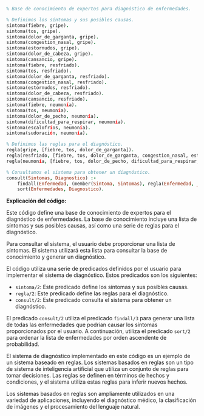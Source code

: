 ```prolog
% Base de conocimiento de expertos para diagnóstico de enfermedades.

% Definimos los síntomas y sus posibles causas.
sintoma(fiebre, gripe).
sintoma(tos, gripe).
sintoma(dolor_de_garganta, gripe).
sintoma(congestion_nasal, gripe).
sintoma(estornudos, gripe).
sintoma(dolor_de_cabeza, gripe).
sintoma(cansancio, gripe).
sintoma(fiebre, resfriado).
sintoma(tos, resfriado).
sintoma(dolor_de_garganta, resfriado).
sintoma(congestion_nasal, resfriado).
sintoma(estornudos, resfriado).
sintoma(dolor_de_cabeza, resfriado).
sintoma(cansancio, resfriado).
sintoma(fiebre, neumonía).
sintoma(tos, neumonía).
sintoma(dolor_de_pecho, neumonía).
sintoma(dificultad_para_respirar, neumonía).
sintoma(escalofríos, neumonía).
sintoma(sudoración, neumonía).

% Definimos las reglas para el diagnóstico.
regla(gripe, [fiebre, tos, dolor_de_garganta]).
regla(resfriado, [fiebre, tos, dolor_de_garganta, congestion_nasal, estornudos]).
regla(neumonía, [fiebre, tos, dolor_de_pecho, dificultad_para_respirar, escalofríos, sudoración]).

% Consultamos el sistema para obtener un diagnóstico.
consult(Sintomas, Diagnostico) :-
    findall(Enfermedad, (member(Sintoma, Sintomas), regla(Enfermedad, _)), Enfermedades),
    sort(Enfermedades, Diagnostico).
```

**Explicación del código:**

Este código define una base de conocimiento de expertos para el diagnóstico de enfermedades. La base de conocimiento incluye una lista de síntomas y sus posibles causas, así como una serie de reglas para el diagnóstico.

Para consultar el sistema, el usuario debe proporcionar una lista de síntomas. El sistema utilizará esta lista para consultar la base de conocimiento y generar un diagnóstico.

El código utiliza una serie de predicados definidos por el usuario para implementar el sistema de diagnóstico. Estos predicados son los siguientes:

* `sintoma/2`: Este predicado define los síntomas y sus posibles causas.
* `regla/2`: Este predicado define las reglas para el diagnóstico.
* `consult/2`: Este predicado consulta el sistema para obtener un diagnóstico.

El predicado `consult/2` utiliza el predicado `findall/3` para generar una lista de todas las enfermedades que podrían causar los síntomas proporcionados por el usuario. A continuación, utiliza el predicado `sort/2` para ordenar la lista de enfermedades por orden ascendente de probabilidad.

El sistema de diagnóstico implementado en este código es un ejemplo de un sistema baseado en reglas. Los sistemas basados en reglas son un tipo de sistema de inteligencia artificial que utiliza un conjunto de reglas para tomar decisiones. Las reglas se definen en términos de hechos y condiciones, y el sistema utiliza estas reglas para inferir nuevos hechos.

Los sistemas basados en reglas son ampliamente utilizados en una variedad de aplicaciones, incluyendo el diagnóstico médico, la clasificación de imágenes y el procesamiento del lenguaje natural.